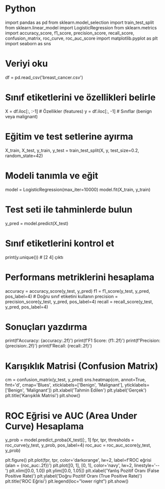 # Python
import pandas as pd
from sklearn.model_selection import train_test_split
from sklearn.linear_model import LogisticRegression
from sklearn.metrics import accuracy_score, f1_score, precision_score, recall_score, confusion_matrix, roc_curve, roc_auc_score
import matplotlib.pyplot as plt
import seaborn as sns

# Veriyi oku
df = pd.read_csv('breast_cancer.csv')

# Sınıf etiketlerini ve özellikleri belirle
X = df.iloc[:, :-1]  # Özellikler (features)
y = df.iloc[:, -1]   # Sınıflar (benign veya malignant)

# Eğitim ve test setlerine ayırma
X_train, X_test, y_train, y_test = train_test_split(X, y, test_size=0.2, random_state=42)

# Modeli tanımla ve eğit
model = LogisticRegression(max_iter=10000)
model.fit(X_train, y_train)

# Test seti ile tahminlerde bulun
y_pred = model.predict(X_test)

# Sınıf etiketlerini kontrol et
print(y.unique())  # [2 4] çıktı

# Performans metriklerini hesaplama
accuracy = accuracy_score(y_test, y_pred)
f1 = f1_score(y_test, y_pred, pos_label=4)  # Doğru sınıf etiketini kullanın
precision = precision_score(y_test, y_pred, pos_label=4)
recall = recall_score(y_test, y_pred, pos_label=4)

# Sonuçları yazdırma
print(f'Accuracy: {accuracy:.2f}')
print(f'F1 Score: {f1:.2f}')
print(f'Precision: {precision:.2f}')
print(f'Recall: {recall:.2f}')

# Karışıklık Matrisi (Confusion Matrix)
cm = confusion_matrix(y_test, y_pred)
sns.heatmap(cm, annot=True, fmt='d', cmap='Blues', xticklabels=['Benign', 'Malignant'], yticklabels=['Benign', 'Malignant'])
plt.xlabel('Tahmin Edilen')
plt.ylabel('Gerçek')
plt.title('Karışıklık Matrisi')
plt.show()

# ROC Eğrisi ve AUC (Area Under Curve) Hesaplama
y_prob = model.predict_proba(X_test)[:, 1]
fpr, tpr, thresholds = roc_curve(y_test, y_prob, pos_label=4)
roc_auc = roc_auc_score(y_test, y_prob)

plt.figure()
plt.plot(fpr, tpr, color='darkorange', lw=2, label=f'ROC eğrisi (alan = {roc_auc:.2f})')
plt.plot([0, 1], [0, 1], color='navy', lw=2, linestyle='--')
plt.xlim([0.0, 1.0])
plt.ylim([0.0, 1.05])
plt.xlabel('Yanlış Pozitif Oranı (False Positive Rate)')
plt.ylabel('Doğru Pozitif Oranı (True Positive Rate)')
plt.title('ROC Eğrisi')
plt.legend(loc="lower right")
plt.show()
